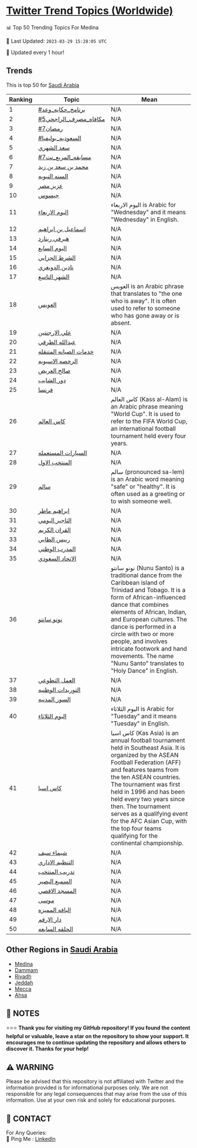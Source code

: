 [Twitter Trend Topics (Worldwide)](https://github.com/ErcinDedeoglu/Twitter-Trend-Topics)
==========


📊 Top 50 Trending Topics For Medina

📆 Last Updated: `2023-03-29 15:28:05 UTC`

🔧 Updated every 1 hour!


## Trends

This is top 50 for [Saudi Arabia](</Saudi Arabia>)

| Ranking | Topic | Mean |
| ------- | ------------ | ------------ |
| 1 | [#برنامج_حكايه_وعد](http://twitter.com/search?q=%23%d8%a8%d8%b1%d9%86%d8%a7%d9%85%d8%ac_%d8%ad%d9%83%d8%a7%d9%8a%d9%87_%d9%88%d8%b9%d8%af) | N/A |
| 2 | [#مكافاه_مصرف_الراجحي5](http://twitter.com/search?q=%23%d9%85%d9%83%d8%a7%d9%81%d8%a7%d9%87_%d9%85%d8%b5%d8%b1%d9%81_%d8%a7%d9%84%d8%b1%d8%a7%d8%ac%d8%ad%d9%8a5) | N/A |
| 3 | [#رمضان7](http://twitter.com/search?q=%23%d8%b1%d9%85%d8%b6%d8%a7%d9%867) | N/A |
| 4 | [#السعوديه_بوليفيا](http://twitter.com/search?q=%23%d8%a7%d9%84%d8%b3%d8%b9%d9%88%d8%af%d9%8a%d9%87_%d8%a8%d9%88%d9%84%d9%8a%d9%81%d9%8a%d8%a7) | N/A |
| 5 | [سعد الشهري](http://twitter.com/search?q=%d8%b3%d8%b9%d8%af+%d8%a7%d9%84%d8%b4%d9%87%d8%b1%d9%8a) | N/A |
| 6 | [#مسابقه_المربع_نت7](http://twitter.com/search?q=%23%d9%85%d8%b3%d8%a7%d8%a8%d9%82%d9%87_%d8%a7%d9%84%d9%85%d8%b1%d8%a8%d8%b9_%d9%86%d8%aa7) | N/A |
| 7 | [محمد بن سعد بن زيد](http://twitter.com/search?q=%d9%85%d8%ad%d9%85%d8%af+%d8%a8%d9%86+%d8%b3%d8%b9%d8%af+%d8%a8%d9%86+%d8%b2%d9%8a%d8%af) | N/A |
| 8 | [السنه النبويه](http://twitter.com/search?q=%d8%a7%d9%84%d8%b3%d9%86%d9%87+%d8%a7%d9%84%d9%86%d8%a8%d9%88%d9%8a%d9%87) | N/A |
| 9 | [عزيز مصر](http://twitter.com/search?q=%d8%b9%d8%b2%d9%8a%d8%b2+%d9%85%d8%b5%d8%b1) | N/A |
| 10 | [جيسوس](http://twitter.com/search?q=%d8%ac%d9%8a%d8%b3%d9%88%d8%b3) | N/A |
| 11 | [اليوم الاربعاء](http://twitter.com/search?q=%d8%a7%d9%84%d9%8a%d9%88%d9%85+%d8%a7%d9%84%d8%a7%d8%b1%d8%a8%d8%b9%d8%a7%d8%a1) | اليوم الاربعاء is Arabic for "Wednesday" and it means "Wednesday" in English. |
| 12 | [اسماعيل بن ابراهيم](http://twitter.com/search?q=%d8%a7%d8%b3%d9%85%d8%a7%d8%b9%d9%8a%d9%84+%d8%a8%d9%86+%d8%a7%d8%a8%d8%b1%d8%a7%d9%87%d9%8a%d9%85) | N/A |
| 13 | [هيرفي رينارد](http://twitter.com/search?q=%d9%87%d9%8a%d8%b1%d9%81%d9%8a+%d8%b1%d9%8a%d9%86%d8%a7%d8%b1%d8%af) | N/A |
| 14 | [اليوم السابع](http://twitter.com/search?q=%d8%a7%d9%84%d9%8a%d9%88%d9%85+%d8%a7%d9%84%d8%b3%d8%a7%d8%a8%d8%b9) | N/A |
| 15 | [الشرط الجزايي](http://twitter.com/search?q=%d8%a7%d9%84%d8%b4%d8%b1%d8%b7+%d8%a7%d9%84%d8%ac%d8%b2%d8%a7%d9%8a%d9%8a) | N/A |
| 16 | [نادين الدويغري](http://twitter.com/search?q=%d9%86%d8%a7%d8%af%d9%8a%d9%86+%d8%a7%d9%84%d8%af%d9%88%d9%8a%d8%ba%d8%b1%d9%8a) | N/A |
| 17 | [الشهر التاسع](http://twitter.com/search?q=%d8%a7%d9%84%d8%b4%d9%87%d8%b1+%d8%a7%d9%84%d8%aa%d8%a7%d8%b3%d8%b9) | N/A |
| 18 | [العويس](http://twitter.com/search?q=%d8%a7%d9%84%d8%b9%d9%88%d9%8a%d8%b3) | العويس is an Arabic phrase that translates to "the one who is away". It is often used to refer to someone who has gone away or is absent. |
| 19 | [علي الارجنتين](http://twitter.com/search?q=%d8%b9%d9%84%d9%8a+%d8%a7%d9%84%d8%a7%d8%b1%d8%ac%d9%86%d8%aa%d9%8a%d9%86) | N/A |
| 20 | [عبدالله الطرقي](http://twitter.com/search?q=%d8%b9%d8%a8%d8%af%d8%a7%d9%84%d9%84%d9%87+%d8%a7%d9%84%d8%b7%d8%b1%d9%82%d9%8a) | N/A |
| 21 | [خدمات الصيانه المتنقله](http://twitter.com/search?q=%d8%ae%d8%af%d9%85%d8%a7%d8%aa+%d8%a7%d9%84%d8%b5%d9%8a%d8%a7%d9%86%d9%87+%d8%a7%d9%84%d9%85%d8%aa%d9%86%d9%82%d9%84%d9%87) | N/A |
| 22 | [الرخصه الاسيويه](http://twitter.com/search?q=%d8%a7%d9%84%d8%b1%d8%ae%d8%b5%d9%87+%d8%a7%d9%84%d8%a7%d8%b3%d9%8a%d9%88%d9%8a%d9%87) | N/A |
| 23 | [صالح العريض](http://twitter.com/search?q=%d8%b5%d8%a7%d9%84%d8%ad+%d8%a7%d9%84%d8%b9%d8%b1%d9%8a%d8%b6) | N/A |
| 24 | [دور الشايب](http://twitter.com/search?q=%d8%af%d9%88%d8%b1+%d8%a7%d9%84%d8%b4%d8%a7%d9%8a%d8%a8) | N/A |
| 25 | [فرنسا](http://twitter.com/search?q=%d9%81%d8%b1%d9%86%d8%b3%d8%a7) | N/A |
| 26 | [كاس العالم](http://twitter.com/search?q=%d9%83%d8%a7%d8%b3+%d8%a7%d9%84%d8%b9%d8%a7%d9%84%d9%85) | كاس العالم (Kass al-Alam) is an Arabic phrase meaning "World Cup". It is used to refer to the FIFA World Cup, an international football tournament held every four years. |
| 27 | [السيارات المستعمله](http://twitter.com/search?q=%d8%a7%d9%84%d8%b3%d9%8a%d8%a7%d8%b1%d8%a7%d8%aa+%d8%a7%d9%84%d9%85%d8%b3%d8%aa%d8%b9%d9%85%d9%84%d9%87) | N/A |
| 28 | [المنتخب الاول](http://twitter.com/search?q=%d8%a7%d9%84%d9%85%d9%86%d8%aa%d8%ae%d8%a8+%d8%a7%d9%84%d8%a7%d9%88%d9%84) | N/A |
| 29 | [سالم](http://twitter.com/search?q=%d8%b3%d8%a7%d9%84%d9%85) | سالم (pronounced sa-lem) is an Arabic word meaning "safe" or "healthy". It is often used as a greeting or to wish someone well. |
| 30 | [ابراهيم ماطر](http://twitter.com/search?q=%d8%a7%d8%a8%d8%b1%d8%a7%d9%87%d9%8a%d9%85+%d9%85%d8%a7%d8%b7%d8%b1) | N/A |
| 31 | [التاجير اليومي](http://twitter.com/search?q=%d8%a7%d9%84%d8%aa%d8%a7%d8%ac%d9%8a%d8%b1+%d8%a7%d9%84%d9%8a%d9%88%d9%85%d9%8a) | N/A |
| 32 | [القران الكريم](http://twitter.com/search?q=%d8%a7%d9%84%d9%82%d8%b1%d8%a7%d9%86+%d8%a7%d9%84%d9%83%d8%b1%d9%8a%d9%85) | N/A |
| 33 | [رييس الطايي](http://twitter.com/search?q=%d8%b1%d9%8a%d9%8a%d8%b3+%d8%a7%d9%84%d8%b7%d8%a7%d9%8a%d9%8a) | N/A |
| 34 | [المدرب الوطني](http://twitter.com/search?q=%d8%a7%d9%84%d9%85%d8%af%d8%b1%d8%a8+%d8%a7%d9%84%d9%88%d8%b7%d9%86%d9%8a) | N/A |
| 35 | [الاتحاد السعودي](http://twitter.com/search?q=%d8%a7%d9%84%d8%a7%d8%aa%d8%ad%d8%a7%d8%af+%d8%a7%d9%84%d8%b3%d8%b9%d9%88%d8%af%d9%8a) | N/A |
| 36 | [نونو سانتو](http://twitter.com/search?q=%d9%86%d9%88%d9%86%d9%88+%d8%b3%d8%a7%d9%86%d8%aa%d9%88) | نونو سانتو (Nunu Santo) is a traditional dance from the Caribbean island of Trinidad and Tobago. It is a form of African-influenced dance that combines elements of African, Indian, and European cultures. The dance is performed in a circle with two or more people, and involves intricate footwork and hand movements. The name "Nunu Santo" translates to "Holy Dance" in English. |
| 37 | [العمل التطوعي](http://twitter.com/search?q=%d8%a7%d9%84%d8%b9%d9%85%d9%84+%d8%a7%d9%84%d8%aa%d8%b7%d9%88%d8%b9%d9%8a) | N/A |
| 38 | [التوريدات الوطنيه](http://twitter.com/search?q=%d8%a7%d9%84%d8%aa%d9%88%d8%b1%d9%8a%d8%af%d8%a7%d8%aa+%d8%a7%d9%84%d9%88%d8%b7%d9%86%d9%8a%d9%87) | N/A |
| 39 | [السور المدنيه](http://twitter.com/search?q=%d8%a7%d9%84%d8%b3%d9%88%d8%b1+%d8%a7%d9%84%d9%85%d8%af%d9%86%d9%8a%d9%87) | N/A |
| 40 | [اليوم الثلاثاء](http://twitter.com/search?q=%d8%a7%d9%84%d9%8a%d9%88%d9%85+%d8%a7%d9%84%d8%ab%d9%84%d8%a7%d8%ab%d8%a7%d8%a1) | اليوم الثلاثاء is Arabic for "Tuesday" and it means "Tuesday" in English. |
| 41 | [كاس اسيا](http://twitter.com/search?q=%d9%83%d8%a7%d8%b3+%d8%a7%d8%b3%d9%8a%d8%a7) | كاس اسيا (Kas Asia) is an annual football tournament held in Southeast Asia. It is organized by the ASEAN Football Federation (AFF) and features teams from the ten ASEAN countries. The tournament was first held in 1996 and has been held every two years since then. The tournament serves as a qualifying event for the AFC Asian Cup, with the top four teams qualifying for the continental championship. |
| 42 | [شيماء سيف](http://twitter.com/search?q=%d8%b4%d9%8a%d9%85%d8%a7%d8%a1+%d8%b3%d9%8a%d9%81) | N/A |
| 43 | [التنظيم الاداري](http://twitter.com/search?q=%d8%a7%d9%84%d8%aa%d9%86%d8%b8%d9%8a%d9%85+%d8%a7%d9%84%d8%a7%d8%af%d8%a7%d8%b1%d9%8a) | N/A |
| 44 | [تدريب المنتخب](http://twitter.com/search?q=%d8%aa%d8%af%d8%b1%d9%8a%d8%a8+%d8%a7%d9%84%d9%85%d9%86%d8%aa%d8%ae%d8%a8) | N/A |
| 45 | [السميع البصير](http://twitter.com/search?q=%d8%a7%d9%84%d8%b3%d9%85%d9%8a%d8%b9+%d8%a7%d9%84%d8%a8%d8%b5%d9%8a%d8%b1) | N/A |
| 46 | [المسجد الاقصي](http://twitter.com/search?q=%d8%a7%d9%84%d9%85%d8%b3%d8%ac%d8%af+%d8%a7%d9%84%d8%a7%d9%82%d8%b5%d9%8a) | N/A |
| 47 | [موسى](http://twitter.com/search?q=%d9%85%d9%88%d8%b3%d9%89) | N/A |
| 48 | [الباقه المميزه](http://twitter.com/search?q=%d8%a7%d9%84%d8%a8%d8%a7%d9%82%d9%87+%d8%a7%d9%84%d9%85%d9%85%d9%8a%d8%b2%d9%87) | N/A |
| 49 | [دار الارقم](http://twitter.com/search?q=%d8%af%d8%a7%d8%b1+%d8%a7%d9%84%d8%a7%d8%b1%d9%82%d9%85) | N/A |
| 50 | [الحلقه السابعه](http://twitter.com/search?q=%d8%a7%d9%84%d8%ad%d9%84%d9%82%d9%87+%d8%a7%d9%84%d8%b3%d8%a7%d8%a8%d8%b9%d9%87) | N/A |



## Other Regions in [Saudi Arabia](</Saudi Arabia>)

* [Medina](</Saudi Arabia/Medina.md>)
* [Dammam](</Saudi Arabia/Dammam.md>)
* [Riyadh](</Saudi Arabia/Riyadh.md>)
* [Jeddah](</Saudi Arabia/Jeddah.md>)
* [Mecca](</Saudi Arabia/Mecca.md>)
* [Ahsa](</Saudi Arabia/Ahsa.md>)



## 📝 NOTES

⭐⭐⭐ **Thank you for visiting my GitHub repository! If you found the content helpful or valuable, leave a star on the repository to show your support. It encourages me to continue updating the repository and allows others to discover it. Thanks for your help!**


## ⚠️ WARNING

Please be advised that this repository is not affiliated with Twitter and the information provided is for informational purposes only. We are not responsible for any legal consequences that may arise from the use of this information. Use at your own risk and solely for educational purposes.


## 📨 CONTACT

 For Any Queries:  
            🏓 Ping Me : [LinkedIn](https://www.linkedin.com/in/ercindedeoglu/)
